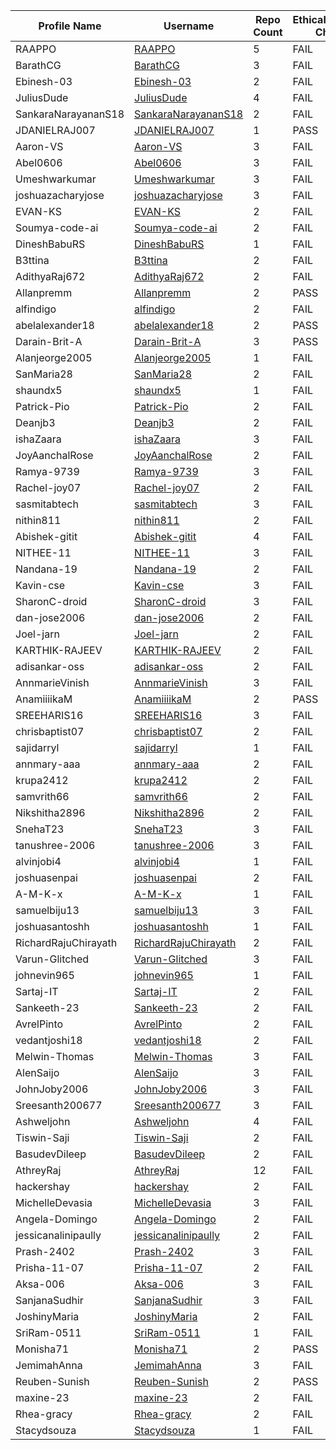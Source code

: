 | Profile Name | Username | Repo Count | EthicalHackingNotes-Christ Check |
|---|---|---|---|
| RAAPPO | [RAAPPO](https://github.com/RAAPPO) | 5 | FAIL |
| BarathCG | [BarathCG](https://github.com/BarathCG) | 3 | FAIL |
| Ebinesh-03 | [Ebinesh-03](https://github.com/Ebinesh-03) | 2 | FAIL |
| JuliusDude | [JuliusDude](https://github.com/JuliusDude) | 4 | FAIL |
| SankaraNarayananS18 | [SankaraNarayananS18](https://github.com/SankaraNarayananS18) | 2 | FAIL |
| JDANIELRAJ007 | [JDANIELRAJ007](https://github.com/JDANIELRAJ007) | 1 | PASS |
| Aaron-VS | [Aaron-VS](https://github.com/Aaron-VS) | 3 | FAIL |
| Abel0606 | [Abel0606](https://github.com/Abel0606) | 3 | FAIL |
| Umeshwarkumar | [Umeshwarkumar](https://github.com/Umeshwarkumar) | 3 | FAIL |
| joshuazacharyjose | [joshuazacharyjose](https://github.com/joshuazacharyjose) | 3 | FAIL |
| EVAN-KS | [EVAN-KS](https://github.com/EVAN-KS) | 2 | FAIL |
| Soumya-code-ai | [Soumya-code-ai](https://github.com/Soumya-code-ai) | 2 | FAIL |
| DineshBabuRS | [DineshBabuRS](https://github.com/DineshBabuRS) | 1 | FAIL |
| B3ttina | [B3ttina](https://github.com/B3ttina) | 2 | FAIL |
| AdithyaRaj672 | [AdithyaRaj672](https://github.com/AdithyaRaj672) | 2 | FAIL |
| Allanpremm | [Allanpremm](https://github.com/Allanpremm) | 2 | PASS |
| alfindigo | [alfindigo](https://github.com/alfindigo) | 2 | FAIL |
| abelalexander18 | [abelalexander18](https://github.com/abelalexander18) | 2 | PASS |
| Darain-Brit-A | [Darain-Brit-A](https://github.com/Darain-Brit-A) | 3 | PASS |
| Alanjeorge2005 | [Alanjeorge2005](https://github.com/Alanjeorge2005) | 1 | FAIL |
| SanMaria28 | [SanMaria28](https://github.com/SanMaria28) | 2 | FAIL |
| shaundx5 | [shaundx5](https://github.com/shaundx5) | 1 | FAIL |
| Patrick-Pio | [Patrick-Pio](https://github.com/Patrick-Pio) | 2 | FAIL |
| Deanjb3 | [Deanjb3](https://github.com/Deanjb3) | 2 | FAIL |
| ishaZaara | [ishaZaara](https://github.com/ishaZaara) | 3 | FAIL |
| JoyAanchalRose | [JoyAanchalRose](https://github.com/JoyAanchalRose) | 2 | FAIL |
| Ramya-9739 | [Ramya-9739](https://github.com/Ramya-9739) | 3 | FAIL |
| Rachel-joy07 | [Rachel-joy07](https://github.com/Rachel-joy07) | 2 | FAIL |
| sasmitabtech | [sasmitabtech](https://github.com/sasmitabtech) | 3 | FAIL |
| nithin811 | [nithin811](https://github.com/nithin811) | 2 | FAIL |
| Abishek-gitit | [Abishek-gitit](https://github.com/Abishek-gitit) | 4 | FAIL |
| NITHEE-11 | [NITHEE-11](https://github.com/NITHEE-11) | 3 | FAIL |
| Nandana-19 | [Nandana-19](https://github.com/Nandana-19) | 2 | FAIL |
| Kavin-cse | [Kavin-cse](https://github.com/Kavin-cse) | 3 | FAIL |
| SharonC-droid | [SharonC-droid](https://github.com/SharonC-droid) | 3 | FAIL |
| dan-jose2006 | [dan-jose2006](https://github.com/dan-jose2006) | 2 | FAIL |
| Joel-jarn | [Joel-jarn](https://github.com/Joel-jarn) | 2 | FAIL |
| KARTHIK-RAJEEV | [KARTHIK-RAJEEV](https://github.com/KARTHIK-RAJEEV) | 2 | FAIL |
| adisankar-oss | [adisankar-oss](https://github.com/adisankar-oss) | 2 | FAIL |
| AnnmarieVinish | [AnnmarieVinish](https://github.com/AnnmarieVinish) | 3 | FAIL |
| AnamiiiikaM | [AnamiiiikaM](https://github.com/AnamiiiikaM) | 2 | PASS |
| SREEHARIS16 | [SREEHARIS16](https://github.com/SREEHARIS16) | 3 | FAIL |
| chrisbaptist07 | [chrisbaptist07](https://github.com/chrisbaptist07) | 2 | FAIL |
| sajidarryl | [sajidarryl](https://github.com/sajidarryl) | 1 | FAIL |
| annmary-aaa | [annmary-aaa](https://github.com/annmary-aaa) | 2 | FAIL |
| krupa2412 | [krupa2412](https://github.com/krupa2412) | 2 | FAIL |
| samvrith66 | [samvrith66](https://github.com/samvrith66) | 2 | FAIL |
| Nikshitha2896 | [Nikshitha2896](https://github.com/Nikshitha2896) | 2 | FAIL |
| SnehaT23 | [SnehaT23](https://github.com/SnehaT23) | 3 | FAIL |
| tanushree-2006 | [tanushree-2006](https://github.com/tanushree-2006) | 3 | FAIL |
| alvinjobi4 | [alvinjobi4](https://github.com/alvinjobi4) | 1 | FAIL |
| joshuasenpai | [joshuasenpai](https://github.com/joshuasenpai) | 2 | FAIL |
| A-M-K-x | [A-M-K-x](https://github.com/A-M-K-x) | 1 | FAIL |
| samuelbiju13 | [samuelbiju13](https://github.com/samuelbiju13) | 3 | FAIL |
| joshuasantoshh | [joshuasantoshh](https://github.com/joshuasantoshh) | 1 | FAIL |
| RichardRajuChirayath | [RichardRajuChirayath](https://github.com/RichardRajuChirayath) | 2 | FAIL |
| Varun-Glitched | [Varun-Glitched](https://github.com/Varun-Glitched) | 3 | FAIL |
| johnevin965 | [johnevin965](https://github.com/johnevin965) | 1 | FAIL |
| Sartaj-IT | [Sartaj-IT](https://github.com/Sartaj-IT) | 2 | FAIL |
| Sankeeth-23 | [Sankeeth-23](https://github.com/Sankeeth-23) | 2 | FAIL |
| AvrelPinto | [AvrelPinto](https://github.com/AvrelPinto) | 2 | FAIL |
| vedantjoshi18 | [vedantjoshi18](https://github.com/vedantjoshi18) | 2 | FAIL |
| Melwin-Thomas | [Melwin-Thomas](https://github.com/Melwin-Thomas) | 3 | FAIL |
| AlenSaijo | [AlenSaijo](https://github.com/AlenSaijo) | 3 | FAIL |
| JohnJoby2006 | [JohnJoby2006](https://github.com/JohnJoby2006) | 3 | FAIL |
| Sreesanth200677 | [Sreesanth200677](https://github.com/Sreesanth200677) | 3 | FAIL |
| Ashweljohn | [Ashweljohn](https://github.com/Ashweljohn) | 4 | FAIL |
| Tiswin-Saji | [Tiswin-Saji](https://github.com/Tiswin-Saji) | 2 | FAIL |
| BasudevDileep | [BasudevDileep](https://github.com/BasudevDileep) | 2 | FAIL |
| AthreyRaj | [AthreyRaj](https://github.com/AthreyRaj) | 12 | FAIL |
| hackershay | [hackershay](https://github.com/hackershay) | 2 | FAIL |
| MichelleDevasia | [MichelleDevasia](https://github.com/MichelleDevasia) | 3 | FAIL |
| Angela-Domingo | [Angela-Domingo](https://github.com/Angela-Domingo) | 2 | FAIL |
| jessicanalinipaully | [jessicanalinipaully](https://github.com/jessicanalinipaully) | 2 | FAIL |
| Prash-2402 | [Prash-2402](https://github.com/Prash-2402) | 3 | FAIL |
| Prisha-11-07 | [Prisha-11-07](https://github.com/Prisha-11-07) | 2 | FAIL |
| Aksa-006 | [Aksa-006](https://github.com/Aksa-006) | 3 | FAIL |
| SanjanaSudhir | [SanjanaSudhir](https://github.com/SanjanaSudhir) | 3 | FAIL |
| JoshinyMaria | [JoshinyMaria](https://github.com/JoshinyMaria) | 2 | FAIL |
| SriRam-0511 | [SriRam-0511](https://github.com/SriRam-0511) | 1 | FAIL |
| Monisha71 | [Monisha71](https://github.com/Monisha71) | 2 | PASS |
| JemimahAnna | [JemimahAnna](https://github.com/JemimahAnna) | 3 | FAIL |
| Reuben-Sunish | [Reuben-Sunish](https://github.com/Reuben-Sunish) | 2 | PASS |
| maxine-23 | [maxine-23](https://github.com/maxine-23) | 2 | FAIL |
| Rhea-gracy | [Rhea-gracy](https://github.com/Rhea-gracy) | 2 | FAIL |
| Stacydsouza | [Stacydsouza](https://github.com/Stacydsouza) | 1 | FAIL |